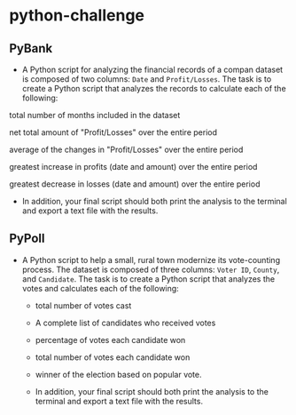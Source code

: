 # python-challenge

## PyBank

* A Python script for analyzing the financial records of a compan dataset is composed of two columns: `Date` and `Profit/Losses`. The task is to create a Python script that analyzes the records to calculate each of the following:

 total number of months included in the dataset

 net total amount of "Profit/Losses" over the entire period

 average of the changes in "Profit/Losses" over the entire period

 greatest increase in profits (date and amount) over the entire period

 greatest decrease in losses (date and amount) over the entire period

  * In addition, your final script should both print the analysis to the terminal and export a text file with the results.


## PyPoll


* A Python script to help a small, rural town modernize its vote-counting process. The dataset is composed of three columns: `Voter ID`, `County`, and `Candidate`. The task is to create a Python script that analyzes the votes and calculates each of the following:

  * total number of votes cast

  * A complete list of candidates who received votes
  
  * percentage of votes each candidate won
  
  * total number of votes each candidate won
  
  * winner of the election based on popular vote.
  
  * In addition, your final script should both print the analysis to the terminal and export a text file with the results.
